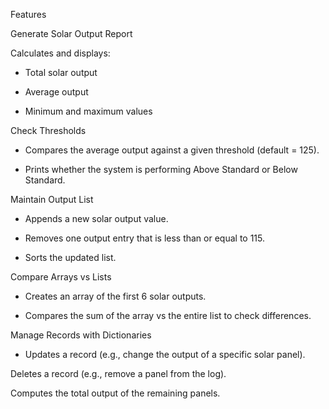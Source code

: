 Features

Generate Solar Output Report

Calculates and displays:

   - Total solar output

   - Average output

   - Minimum and maximum values

Check Thresholds

  - Compares the average output against a given threshold (default = 125).

  - Prints whether the system is performing Above Standard or Below Standard.

Maintain Output List

  - Appends a new solar output value.

  - Removes one output entry that is less than or equal to 115.

  - Sorts the updated list.

Compare Arrays vs Lists

   - Creates an array of the first 6 solar outputs.

   - Compares the sum of the array vs the entire list to check differences.

Manage Records with Dictionaries

   - Updates a record (e.g., change the output of a specific solar panel).

Deletes a record (e.g., remove a panel from the log).

Computes the total output of the remaining panels.
